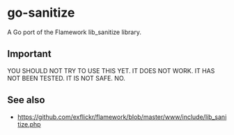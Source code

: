 # go-sanitize

A Go port of the Flamework lib_sanitize library.

## Important

YOU SHOULD NOT TRY TO USE THIS YET. IT DOES NOT WORK. IT HAS NOT BEEN TESTED. IT IS NOT SAFE. NO.

## See also

* https://github.com/exflickr/flamework/blob/master/www/include/lib_sanitize.php
